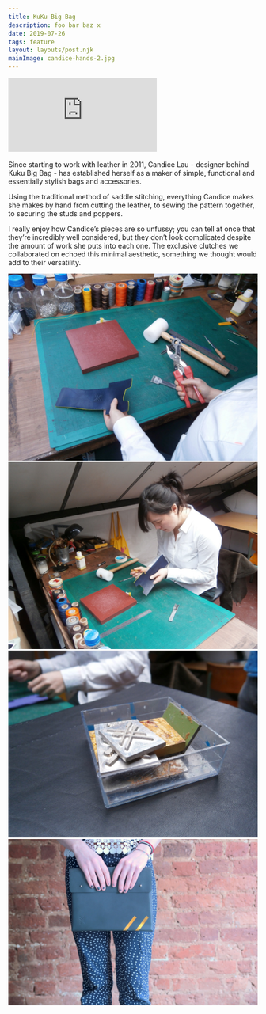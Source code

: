 ```yaml
---
title: KuKu Big Bag
description: foo bar baz x
date: 2019-07-26
tags: feature
layout: layouts/post.njk
mainImage: candice-hands-2.jpg
---
```


<div class="aspect-ratio aspect-ratio--16x9">
  <iframe class="aspect-ratio--object" src="https://player.vimeo.com/video/123363680?wmode=opaque&api=1" frameborder="0" title="LOIS presents - Kuku Big Bag" webkitallowfullscreen="" mozallowfullscreen="" allowfullscreen=""></iframe>
</div>

Since starting to work with leather in 2011, Candice Lau - designer behind Kuku Big Bag - has established herself as a maker of simple, functional and essentially stylish bags and accessories.

Using the traditional method of saddle stitching, everything Candice makes she makes by hand from cutting the leather, to sewing the pattern together, to securing the studs and poppers.

I really enjoy how Candice’s pieces are so unfussy; you can tell at once that they’re incredibly well considered, but they don’t look complicated despite the amount of work she puts into each one. The exclusive clutches we collaborated on echoed this minimal aesthetic, something we thought would add to their versatility.

<img src="candice-hands-2.jpg" />
<img src="candice-working.jpg" />
<img src="kuku-logo.jpg" />
<img src="clutch-gold-model.jpg" />
